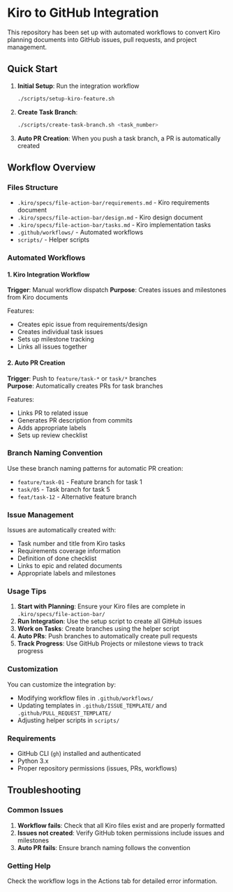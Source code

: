 # Kiro to GitHub Integration

This repository has been set up with automated workflows to convert Kiro planning documents into GitHub issues, pull requests, and project management.

## Quick Start

1. **Initial Setup**: Run the integration workflow
   ```bash
   ./scripts/setup-kiro-feature.sh
   ```

2. **Create Task Branch**: 
   ```bash
   ./scripts/create-task-branch.sh <task_number>
   ```

3. **Auto PR Creation**: When you push a task branch, a PR is automatically created

## Workflow Overview

### Files Structure
- `.kiro/specs/file-action-bar/requirements.md` - Kiro requirements document
- `.kiro/specs/file-action-bar/design.md` - Kiro design document  
- `.kiro/specs/file-action-bar/tasks.md` - Kiro implementation tasks
- `.github/workflows/` - Automated workflows
- `scripts/` - Helper scripts

### Automated Workflows

#### 1. Kiro Integration Workflow
**Trigger**: Manual workflow dispatch
**Purpose**: Creates issues and milestones from Kiro documents

Features:
- Creates epic issue from requirements/design
- Creates individual task issues
- Sets up milestone tracking
- Links all issues together

#### 2. Auto PR Creation
**Trigger**: Push to `feature/task-*` or `task/*` branches  
**Purpose**: Automatically creates PRs for task branches

Features:
- Links PR to related issue
- Generates PR description from commits
- Adds appropriate labels
- Sets up review checklist

### Branch Naming Convention

Use these branch naming patterns for automatic PR creation:
- `feature/task-01` - Feature branch for task 1
- `task/05` - Task branch for task 5  
- `feat/task-12` - Alternative feature branch

### Issue Management

Issues are automatically created with:
- Task number and title from Kiro tasks
- Requirements coverage information
- Definition of done checklist
- Links to epic and related documents
- Appropriate labels and milestones

### Usage Tips

1. **Start with Planning**: Ensure your Kiro files are complete in `.kiro/specs/file-action-bar/`
2. **Run Integration**: Use the setup script to create all GitHub issues
3. **Work on Tasks**: Create branches using the helper script
4. **Auto PRs**: Push branches to automatically create pull requests
5. **Track Progress**: Use GitHub Projects or milestone views to track progress

### Customization

You can customize the integration by:
- Modifying workflow files in `.github/workflows/`
- Updating templates in `.github/ISSUE_TEMPLATE/` and `.github/PULL_REQUEST_TEMPLATE/`
- Adjusting helper scripts in `scripts/`

### Requirements

- GitHub CLI (`gh`) installed and authenticated
- Python 3.x
- Proper repository permissions (issues, PRs, workflows)

## Troubleshooting

### Common Issues

1. **Workflow fails**: Check that all Kiro files exist and are properly formatted
2. **Issues not created**: Verify GitHub token permissions include issues and milestones
3. **Auto PR fails**: Ensure branch naming follows the convention

### Getting Help

Check the workflow logs in the Actions tab for detailed error information.
